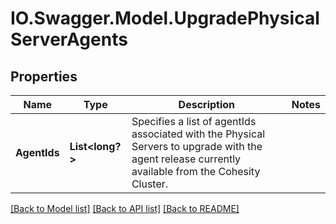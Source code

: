 # IO.Swagger.Model.UpgradePhysicalServerAgents
## Properties

Name | Type | Description | Notes
------------ | ------------- | ------------- | -------------
**AgentIds** | **List&lt;long?&gt;** | Specifies a list of agentIds associated with the Physical Servers to upgrade with the agent release currently available from the Cohesity Cluster. | 

[[Back to Model list]](../README.md#documentation-for-models) [[Back to API list]](../README.md#documentation-for-api-endpoints) [[Back to README]](../README.md)

